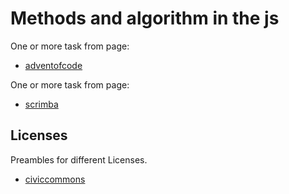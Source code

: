 # Methods and algorithm in the js

One or more task from page:
  * [adventofcode](https://adventofcode.com/)
  
One or more task from page:
  * [scrimba](https://scrimba.com/learn/adventcalendar)
  
## Licenses
Preambles for different Licenses.
 * [civiccommons](http://wiki.civiccommons.org/Choosing_a_License/)
